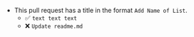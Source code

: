 - This pull request has a title in the format `Add Name of List`.
	- ✅ `text text text`
	- ❌ `Update readme.md`
